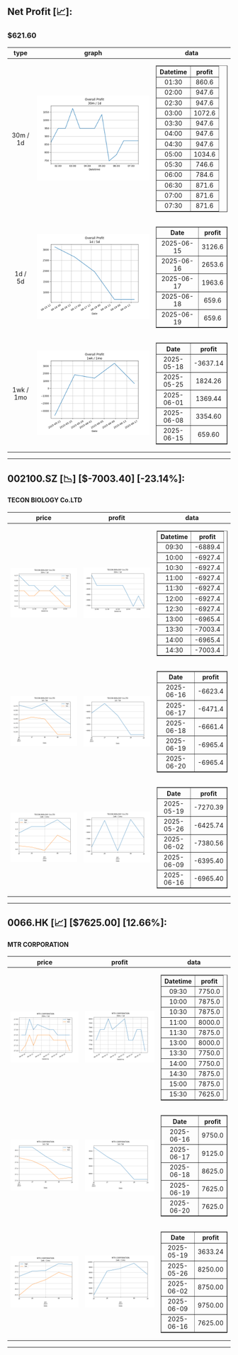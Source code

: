 ## Net Profit [📈]:
### $621.60
|type|graph|data|
|:---:|:---:|:---:|
|30m / 1d|![net_profit](image/overall_30m-1d.png)|<table border="1" class="dataframe"> <thead> <tr style="text-align: center;"> <th>Datetime</th> <th>profit</th> </tr> </thead> <tbody> <tr> <td>01:30</td> <td>860.6</td> </tr> <tr> <td>02:00</td> <td>947.6</td> </tr> <tr> <td>02:30</td> <td>947.6</td> </tr> <tr> <td>03:00</td> <td>1072.6</td> </tr> <tr> <td>03:30</td> <td>947.6</td> </tr> <tr> <td>04:00</td> <td>947.6</td> </tr> <tr> <td>04:30</td> <td>947.6</td> </tr> <tr> <td>05:00</td> <td>1034.6</td> </tr> <tr> <td>05:30</td> <td>746.6</td> </tr> <tr> <td>06:00</td> <td>784.6</td> </tr> <tr> <td>06:30</td> <td>871.6</td> </tr> <tr> <td>07:00</td> <td>871.6</td> </tr> <tr> <td>07:30</td> <td>871.6</td> </tr> </tbody></table>|
|1d / 5d|![net_profit](image/overall_1d-5d.png)|<table border="1" class="dataframe"> <thead> <tr style="text-align: center;"> <th>Date</th> <th>profit</th> </tr> </thead> <tbody> <tr> <td>2025-06-15</td> <td>3126.6</td> </tr> <tr> <td>2025-06-16</td> <td>2653.6</td> </tr> <tr> <td>2025-06-17</td> <td>1963.6</td> </tr> <tr> <td>2025-06-18</td> <td>659.6</td> </tr> <tr> <td>2025-06-19</td> <td>659.6</td> </tr> </tbody></table>|
|1wk / 1mo|![net_profit](image/overall_1wk-1mo.png)|<table border="1" class="dataframe"> <thead> <tr style="text-align: center;"> <th>Date</th> <th>profit</th> </tr> </thead> <tbody> <tr> <td>2025-05-18</td> <td>-3637.14</td> </tr> <tr> <td>2025-05-25</td> <td>1824.26</td> </tr> <tr> <td>2025-06-01</td> <td>1369.44</td> </tr> <tr> <td>2025-06-08</td> <td>3354.60</td> </tr> <tr> <td>2025-06-15</td> <td>659.60</td> </tr> </tbody></table>|
---
## 002100.SZ [📉] [$-7003.40] [-23.14%]:
#### TECON BIOLOGY Co.LTD
|price|profit|data|
|:---:|:---:|:---:|
|![price](image/002100.SZ_30m-1d_price.png)|![profit](image/002100.SZ_30m-1d_profit.png)|<table border="1" class="dataframe"> <thead> <tr style="text-align: center;"> <th>Datetime</th> <th>profit</th> </tr> </thead> <tbody> <tr> <td>09:30</td> <td>-6889.4</td> </tr> <tr> <td>10:00</td> <td>-6927.4</td> </tr> <tr> <td>10:30</td> <td>-6927.4</td> </tr> <tr> <td>11:00</td> <td>-6927.4</td> </tr> <tr> <td>11:30</td> <td>-6927.4</td> </tr> <tr> <td>12:00</td> <td>-6927.4</td> </tr> <tr> <td>12:30</td> <td>-6927.4</td> </tr> <tr> <td>13:00</td> <td>-6965.4</td> </tr> <tr> <td>13:30</td> <td>-7003.4</td> </tr> <tr> <td>14:00</td> <td>-6965.4</td> </tr> <tr> <td>14:30</td> <td>-7003.4</td> </tr> </tbody></table>|
|![price](image/002100.SZ_1d-5d_price.png)|![profit](image/002100.SZ_1d-5d_profit.png)|<table border="1" class="dataframe"> <thead> <tr style="text-align: center;"> <th>Date</th> <th>profit</th> </tr> </thead> <tbody> <tr> <td>2025-06-16</td> <td>-6623.4</td> </tr> <tr> <td>2025-06-17</td> <td>-6471.4</td> </tr> <tr> <td>2025-06-18</td> <td>-6661.4</td> </tr> <tr> <td>2025-06-19</td> <td>-6965.4</td> </tr> <tr> <td>2025-06-20</td> <td>-6965.4</td> </tr> </tbody></table>|
|![price](image/002100.SZ_1wk-1mo_price.png)|![profit](image/002100.SZ_1wk-1mo_profit.png)|<table border="1" class="dataframe"> <thead> <tr style="text-align: center;"> <th>Date</th> <th>profit</th> </tr> </thead> <tbody> <tr> <td>2025-05-19</td> <td>-7270.39</td> </tr> <tr> <td>2025-05-26</td> <td>-6425.74</td> </tr> <tr> <td>2025-06-02</td> <td>-7380.56</td> </tr> <tr> <td>2025-06-09</td> <td>-6395.40</td> </tr> <tr> <td>2025-06-16</td> <td>-6965.40</td> </tr> </tbody></table>|
---
## 0066.HK [📈] [$7625.00] [12.66%]:
#### MTR CORPORATION
|price|profit|data|
|:---:|:---:|:---:|
|![price](image/0066.HK_30m-1d_price.png)|![profit](image/0066.HK_30m-1d_profit.png)|<table border="1" class="dataframe"> <thead> <tr style="text-align: center;"> <th>Datetime</th> <th>profit</th> </tr> </thead> <tbody> <tr> <td>09:30</td> <td>7750.0</td> </tr> <tr> <td>10:00</td> <td>7875.0</td> </tr> <tr> <td>10:30</td> <td>7875.0</td> </tr> <tr> <td>11:00</td> <td>8000.0</td> </tr> <tr> <td>11:30</td> <td>7875.0</td> </tr> <tr> <td>13:00</td> <td>8000.0</td> </tr> <tr> <td>13:30</td> <td>7750.0</td> </tr> <tr> <td>14:00</td> <td>7750.0</td> </tr> <tr> <td>14:30</td> <td>7875.0</td> </tr> <tr> <td>15:00</td> <td>7875.0</td> </tr> <tr> <td>15:30</td> <td>7625.0</td> </tr> </tbody></table>|
|![price](image/0066.HK_1d-5d_price.png)|![profit](image/0066.HK_1d-5d_profit.png)|<table border="1" class="dataframe"> <thead> <tr style="text-align: center;"> <th>Date</th> <th>profit</th> </tr> </thead> <tbody> <tr> <td>2025-06-16</td> <td>9750.0</td> </tr> <tr> <td>2025-06-17</td> <td>9125.0</td> </tr> <tr> <td>2025-06-18</td> <td>8625.0</td> </tr> <tr> <td>2025-06-19</td> <td>7625.0</td> </tr> <tr> <td>2025-06-20</td> <td>7625.0</td> </tr> </tbody></table>|
|![price](image/0066.HK_1wk-1mo_price.png)|![profit](image/0066.HK_1wk-1mo_profit.png)|<table border="1" class="dataframe"> <thead> <tr style="text-align: center;"> <th>Date</th> <th>profit</th> </tr> </thead> <tbody> <tr> <td>2025-05-19</td> <td>3633.24</td> </tr> <tr> <td>2025-05-26</td> <td>8250.00</td> </tr> <tr> <td>2025-06-02</td> <td>8750.00</td> </tr> <tr> <td>2025-06-09</td> <td>9750.00</td> </tr> <tr> <td>2025-06-16</td> <td>7625.00</td> </tr> </tbody></table>|
---
